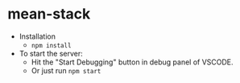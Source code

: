 # mean-stack
- Installation
    - `npm install`
- To start the server:
    - Hit the "Start Debugging" button in debug panel of VSCODE.
    - Or just run `npm start`

